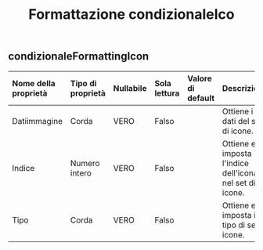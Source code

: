﻿---
title: Formattazione condizionaleIco
second_title: Aspose.Cells Cloud Documen
type: docs
url: /it/specification/model/conditionalformattingicon/
description: "Aspose.Cells Specifica del modello cloud: ConditionalFormattingIcon. Gestisci facilmente Excel e altri fogli di calcolo con funzionalità come apertura, generazione, modifica, divisione, unione, confronto e conversione"
weight: 50
---
## **condizionaleFormattingIcon**

 

| Nome della proprietà| Tipo di proprietà| Nullabile| Sola lettura| Valore di default| Descrizione|
|:- |:- |:- |:- |:- |:- |
| Datiimmagine| Corda| VERO| Falso|| Ottiene i dati del set di icone.|
| Indice| Numero intero| VERO| Falso|| Ottiene e imposta l'indice dell'icona nel set di icone.|
| Tipo| Corda| VERO| Falso|| Ottiene e imposta il tipo di set di icone.|

